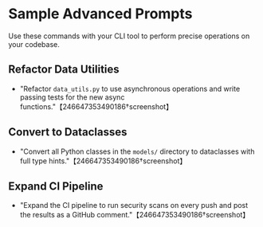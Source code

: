 # Sample Advanced Prompts

Use these commands with your CLI tool to perform precise operations on your codebase.

## Refactor Data Utilities

- "Refactor `data_utils.py` to use asynchronous operations and write passing tests for the new async functions."【246647353490186†screenshot】

## Convert to Dataclasses

- "Convert all Python classes in the `models/` directory to dataclasses with full type hints."【246647353490186†screenshot】

## Expand CI Pipeline

- "Expand the CI pipeline to run security scans on every push and post the results as a GitHub comment."【246647353490186†screenshot】